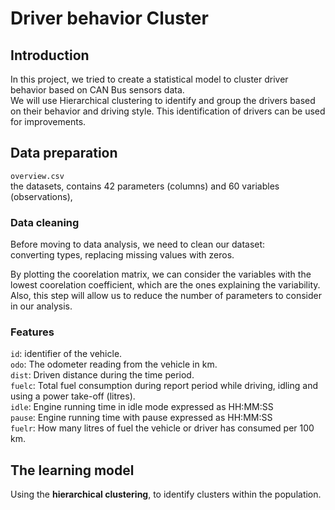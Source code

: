 # Driver behavior Cluster  
## Introduction 
In this project, we tried to create a statistical model to cluster driver behavior based on CAN Bus sensors data.  
We will use Hierarchical clustering to identify and group the drivers based on their behavior and driving style. This identification of drivers can be used for improvements.

## Data preparation  
`overview.csv`  
the datasets, contains 42 parameters (columns) and 60 variables (observations),

### Data cleaning  
Before moving to data analysis, we need to clean our dataset:  
converting types, replacing missing values with zeros.  

By plotting the coorelation matrix, we can consider the variables with the lowest coorelation coefficient, which are the ones explaining the variability. Also, this step will allow us to reduce the number of parameters to consider in our analysis.  

### Features  
`id`:     identifier of the vehicle.  
`odo`:    The odometer reading from the vehicle in km.  
`dist`:   Driven distance during the time period.  
`fuelc`:  Total fuel consumption during report period while driving, idling and using a power take-off (litres).  
`idle`:   Engine running time in idle mode expressed as HH:MM:SS  
`pause`:  Engine running time with pause expressed as HH:MM:SS  
`fuelr`:  How many litres of fuel the vehicle or driver has consumed per 100 km.  

## The learning model  
Using the **hierarchical clustering**, to identify clusters within the population.
